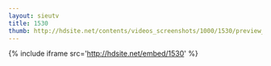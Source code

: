 ```yaml
---
layout: sieutv
title: 1530
thumb: http://hdsite.net/contents/videos_screenshots/1000/1530/preview_360p.mp4.jpg
---
```

{% include iframe src='http://hdsite.net/embed/1530' %}
 
